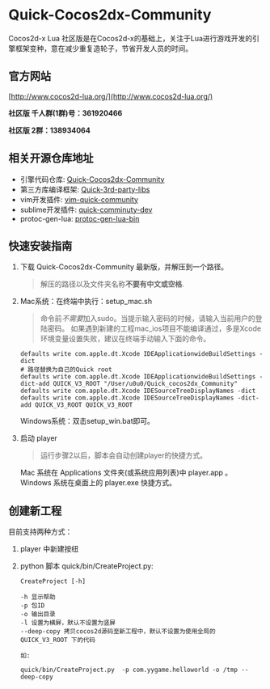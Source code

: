 # Quick-Cocos2dx-Community

Cocos2d-x Lua 社区版是在Cocos2d-x的基础上，关注于Lua进行游戏开发的引擎框架变种，意在减少重复造轮子，节省开发人员的时间。

## 官方网站

[http://www.cocos2d-lua.org/](http://www.cocos2d-lua.org/)

**社区版 千人群(1群)号：361920466**

**社区版 2群：138934064**

## 相关开源仓库地址

* 引擎代码仓库: [Quick-Cocos2dx-Community](https://github.com/u0u0/Quick-Cocos2dx-Community)
* 第三方库编译框架: [Quick-3rd-party-libs](https://github.com/u0u0/Quick-3rd-party-libs)
* vim开发插件: [vim-quick-community](https://github.com/u0u0/vim-quick-community)
* sublime开发插件: [quick-comminuty-dev](https://github.com/u0u0/quick-comminuty-dev)
* protoc-gen-lua: [protoc-gen-lua-bin](https://github.com/u0u0/protoc-gen-lua-bin)

## 快速安装指南

1. 下载 Quick-Cocos2dx-Community 最新版，并解压到一个路径。
	> 解压的路径以及文件夹名称**不要有中文或空格**.
2. Mac系统：在终端中执行：setup_mac.sh
	> 命令前*不需要*加入sudo。当提示输入密码的时候，请输入当前用户的登陆密码。 如果遇到新建的工程mac_ios项目不能编译通过，多是Xcode环境变量设置失败，建议在终端手动输入下面的命令。

	```
    defaults write com.apple.dt.Xcode IDEApplicationwideBuildSettings -dict
	# 路径替换为自己的Quick root
	defaults write com.apple.dt.Xcode IDEApplicationwideBuildSettings -dict-add QUICK_V3_ROOT "/User/u0u0/Quick_cocos2dx_Community"
	defaults write com.apple.dt.Xcode IDESourceTreeDisplayNames -dict
	defaults write com.apple.dt.Xcode IDESourceTreeDisplayNames -dict-add QUICK_V3_ROOT QUICK_V3_ROOT
    ```

   Windows系统：双击setup_win.bat即可。
3. 启动 player
	> 运行步骤2以后，脚本会自动创建player的快捷方式。

	 Mac 系统在 Applications 文件夹(或系统应用列表)中 player.app 。
	 Windows 系统在桌面上的 player.exe 快捷方式。
	 
## 创建新工程	 

目前支持两种方式：

1. player 中新建按纽

2. python 脚本 quick/bin/CreateProject.py:

	```shell
    CreateProject [-h]

    -h 显示帮助
    -p 包ID
    -o 输出目录
    -l 设置为横屏，默认不设置为竖屏
    --deep-copy 拷贝cocos2d源码至新工程中，默认不设置为使用全局的 QUICK_V3_ROOT 下的代码
	
	如:
	
	quick/bin/CreateProject.py  -p com.yygame.helloworld -o /tmp --deep-copy
	```
